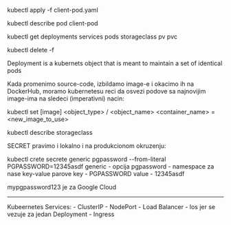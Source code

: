 kubectl apply -f client-pod.yaml

kubectl describe pod client-pod

kubectl get deployments
            services
            pods
            storageclass
            pv
            pvc


kubectl delete -f <config file>


Deployment is a kubernets object that is meant to maintain a set of identical pods


Kada promenimo source-code, izbildamo image-e i okacimo ih na DockerHub, moramo kubernetesu reci da osvezi
podove sa najnovijim image-ima na sledeci (imperativni) nacin:

kubectl set [image] <object_type> / <object_name> <container_name> = <new_image_to_use>

kubectl describe storageclass

SECRET pravimo i lokalno i na produkcionom okruzenju:

kubectl crete secrete generic pgpassword --from-literal PGPASSWORD=12345asdf
generic - opcija
pgpassword - namespace za nase key-value parove
key - PGPASSWORD
value - 12345asdf

mypgpassword123 je za Google Cloud


------
Kubeernetes Services:
    - ClusterIP
    - NodePort
    - Load Balancer - los jer se vezuje za jedan Deployment 
    - Ingress